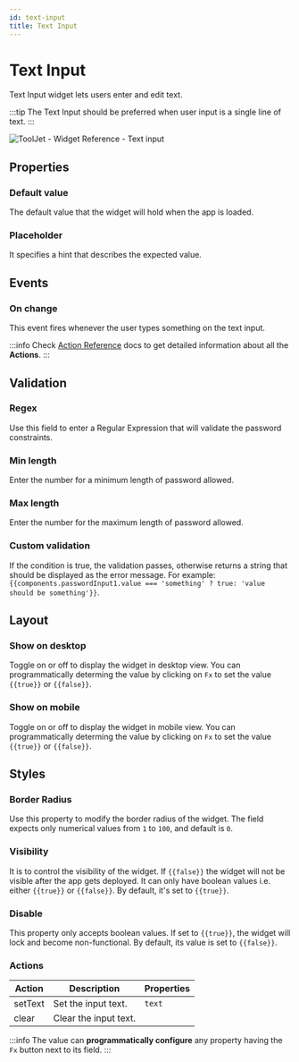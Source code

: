 ```yaml
---
id: text-input
title: Text Input
---
```

# Text Input

Text Input widget lets users enter and edit text.

:::tip
The Text Input should be preferred when user input is a single line of text.
:::

<div style={{textAlign: 'center'}}>

![ToolJet - Widget Reference - Text input](/img/widgets/text-input/textinput.png)

</div>

## Properties

### Default value

The default value that the widget will hold when the app is loaded.

### Placeholder

It specifies a hint that describes the expected value.

## Events

### On change
This event fires whenever the user types something on the text input.

:::info
Check [Action Reference](/docs/actions/show-alert) docs to get detailed information about all the **Actions**.
:::

## Validation

### Regex

Use this field to enter a Regular Expression that will validate the password constraints.

### Min length

Enter the number for a minimum length of password allowed.

### Max length

Enter the number for the maximum length of password allowed.

### Custom validation

If the condition is true, the validation passes, otherwise returns a string that should be displayed as the error message. For example: `{{components.passwordInput1.value === 'something' ? true: 'value should be something'}}`.


## Layout

### Show on desktop

Toggle on or off to display the widget in desktop view. You can programmatically determing the value by clicking on `Fx` to set the value `{{true}}` or `{{false}}`.
### Show on mobile

Toggle on or off to display the widget in mobile view. You can programmatically determing the value by clicking on `Fx` to set the value `{{true}}` or `{{false}}`.

## Styles

### Border Radius

Use this property to modify the border radius of the widget. The field expects only numerical values from `1` to `100`, and default is `0`. 
### Visibility

It is to control the visibility of the widget. If `{{false}}` the widget will not be visible after the app gets deployed. It can only have boolean values i.e. either `{{true}}` or `{{false}}`. By default, it's set to `{{true}}`.
### Disable

This property only accepts boolean values. If set to `{{true}}`, the widget will lock and become non-functional. By default, its value is set to `{{false}}`.

### Actions

| Action      | Description | Properties |
| ----------- | ----------- | ------------------ |
| setText | Set the input text. | `text` |
| clear | Clear the input text. |  |

:::info
The value can **programmatically configure** any property having the `Fx` button next to its field.
:::